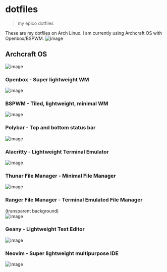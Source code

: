 # dotfiles
> my epico dotfiles

These are my dotfiles on Arch Linux. I am currently using Archcraft OS with Openbox/BSPWM.
![image](https://user-images.githubusercontent.com/47650058/232328750-00e2f46f-c60f-483b-bb7d-b0872a2605bb.png)


## Archcraft OS
![image](https://user-images.githubusercontent.com/47650058/189801200-74192928-4c72-417e-8b26-1fadb8b53afb.png)

### Openbox - Super lightweight WM
![image](https://user-images.githubusercontent.com/47650058/201471063-c644ca55-d2bf-48ec-acea-8f8de46371d2.png)

### BSPWM - Tiled, lightweight, minimal WM
![image](https://user-images.githubusercontent.com/47650058/189801373-a7fe5f8a-8e85-4542-8421-dbb45b26b314.png)

### Polybar - Top and bottom status bar
![image](https://user-images.githubusercontent.com/47650058/232280472-ffa93f48-30e3-4c23-a6a6-25dfb5a40de9.png)

### Alacritty - Lightweight Terminal Emulator
![image](https://user-images.githubusercontent.com/47650058/232280493-21efe39a-a6cc-4494-b8b3-4f7f7a4c5c46.png)

### Thunar File Manager - Minimal File Manager
![image](https://user-images.githubusercontent.com/47650058/232280514-659b157f-a7a9-453d-b7c0-71c51b9df4a4.png)

### Ranger File Manager - Terminal Emulated File Manager
(transparent background)<br>
![image](https://user-images.githubusercontent.com/47650058/232280551-53368e11-60c4-4294-b302-77fb4b7d5999.png)

### Geany - Lightweight Text Editor
![image](https://user-images.githubusercontent.com/47650058/232280572-de3eaae4-a29c-40f5-a054-c8b76d9fbddd.png)

### Neovim - Super lightweight multipurpose IDE
![image](https://user-images.githubusercontent.com/47650058/232280769-a9fa48d3-9828-43d4-aeae-44fc1634b953.png)
